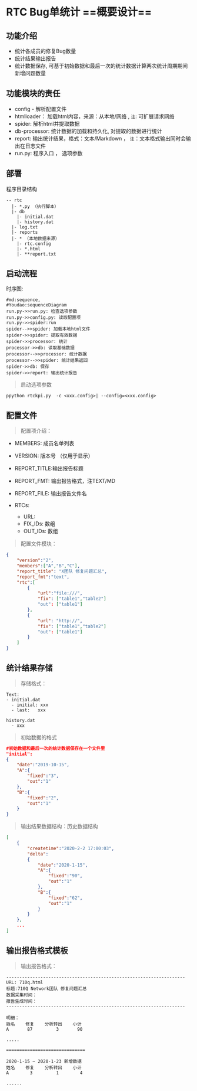 
# RTC Bug单统计 ==概要设计==

## 功能介绍
- 统计各成员的修复Bug数量
- 统计结果输出报告
- 统计数据保存, 可基于初始数据和最后一次的统计数据计算两次统计周期期间新增问题数量


## 功能模块的责任
- config  - 解析配置文件
- htmlloader： 加载html内容，来源：从本地/网络 , `注`: 可扩展请求网络
- spider: 解析html并提取数据
- db-processor: 统计数据的加载和持久化, 对提取的数据进行统计
- report: 输出统计结果，格式：文本/Markdown ， `注`：文本格式输出同时会输出在日志文件
- run.py: 程序入口 ， 选项参数

## 部署
程序目录结构
```text
-- rtc
  |- *.py （执行脚本）
  |- db
  	|- initial.dat
  	|- history.dat
  |- log.txt
  |- reports
  |- * （本地数据来源）
    |- rtc.config
    |- *.html
    |- **report.txt
```

## 启动流程

时序图:
```sequence
#md:sequence, 
#Youdao:sequenceDiagram
run.py->>run.py: 检查选项参数
run.py->>config.py: 读取配置项
run.py->>spider:run
spider-->>spider: 加载本地html文件
spider->>spider: 提取有效数据
spider->>processor: 统计
processor->>db: 读取基础数据
processor-->>processor: 统计数据
processor-->>spider: 统计结果返回
spider->>db: 保存
spider->>report: 输出统计报告
```




> 启动选项参数
```shell
ppython rtckpi.py  -c <xxx.config>| --config=<xxx.config>
```



## 配置文件

> 配置项介绍：

 - MEMBERS: 成员名单列表
 - VERSION: 版本号 （仅用于显示）
 - REPORT_TITLE:输出报告标题
 - REPORT_FMT: 输出报告格式，注TEXT/MD 
 - REPORT_FILE: 输出报告文件名 

 - RTCs:
     - URL:
     - FIX_IDs: 数组
     - OUT_IDs: 数组


> 配置文件模块：
```json
{
    "version":"2",
    "members":["A","B","C"],
    "report_title": "X团队 修复问题汇总",
    "report_fmt":"text",
    "rtc":[
        {
            "url":"file:///",
            "fix": ["table1","table2"]
            "out": ["table1"]
        },
        {
            "url": "http://",
            "fix": ["table1","table2"]
            "out": ["table1"]
        }
    ]
}
```



## 统计结果存储

> 存储格式：
```text
Text: 
- initial.dat 
  - initial: xxx 
  - last:   xxx 

history.dat
  - xxx
```

> 初始数据的格式

```json
#初始数据和最后一次的统计数据保存在一个文件里
"initial":
{
    "date":"2019-10-15",
    "A":{
        "fixed":"3",
        "out":"1"
    },
    "B":{
        "fixed":"2",
        "out":"1"
    }
}
```

> 输出结果数据结构：历史数据结构
```json
[
    {
        "createtime":"2020-2-2 17:00:03",
        "delta":
        {
            "date":"2020-1-15",
            "A":{
                "fixed":"90",
                "out":"1"
            },
            "B":{
                "fixed":"62",
                "out":"1"
            }
        }
    },
    ...
]
```



## 输出报告格式模板
> 输出报告格式：
```
--------------------------------------------------------------------
URL: 710q.html 
标题:710Q Network团队 修复问题汇总
数据采集时间：
报告生成时间：
--------------------------------------------------------------------

明细：
姓名    修复    分析转出    小计
A       87         3       90

.....

==============================

2020-1-15 ~ 2020-1-23 新增数据
姓名    修复    分析转出    小计
A        3         1        4

......


```

